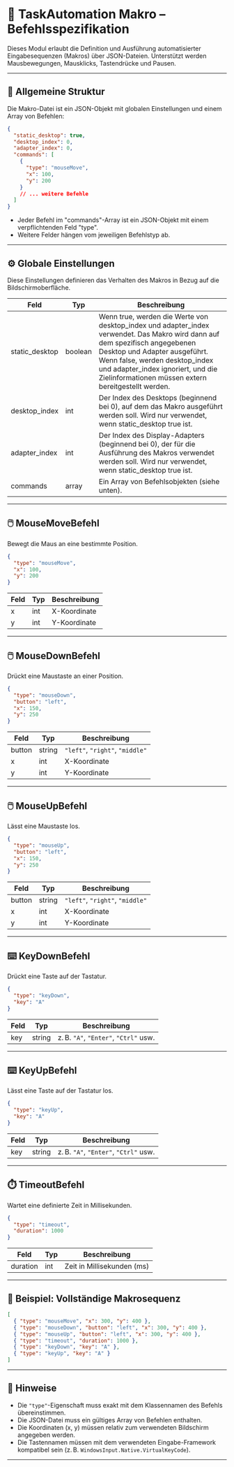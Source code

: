 ﻿# 🧰 TaskAutomation Makro – Befehlsspezifikation

Dieses Modul erlaubt die Definition und Ausführung automatisierter Eingabesequenzen (Makros) über JSON-Dateien. Unterstützt werden Mausbewegungen, Mausklicks, Tastendrücke und Pausen.

---

## 📐 Allgemeine Struktur

Die Makro-Datei ist ein JSON-Objekt mit globalen Einstellungen und einem Array von Befehlen:

```json
{
  "static_desktop": true,
  "desktop_index": 0,
  "adapter_index": 0,
  "commands": [
    {
      "type": "mouseMove",
      "x": 100,
      "y": 200
    }
    // ... weitere Befehle
  ]
}
```
- Jeder Befehl im "commands"-Array ist ein JSON-Objekt mit einem verpflichtenden Feld "type".
- Weitere Felder hängen vom jeweiligen Befehlstyp ab.
---

## ⚙️ Globale Einstellungen

Diese Einstellungen definieren das Verhalten des Makros in Bezug auf die Bildschirmoberfläche.

| Feld | Typ  | Beschreibung      |
|------|------|-------------------|
| static_desktop       | boolean    | Wenn true, werden die Werte von desktop_index und adapter_index verwendet. Das Makro wird dann auf dem spezifisch angegebenen Desktop und Adapter ausgeführt. Wenn false, werden desktop_index und adapter_index ignoriert, und die Zielinformationen müssen extern bereitgestellt werden.      |
| desktop_index        | int        | Der Index des Desktops (beginnend bei 0), auf dem das Makro ausgeführt werden soll. Wird nur verwendet, wenn static_desktop true ist.      |
| adapter_index        | int        | Der Index des Display-Adapters (beginnend bei 0), der für die Ausführung des Makros verwendet werden soll. Wird nur verwendet, wenn static_desktop true ist.|
| commands             | array      | Ein Array von Befehlsobjekten (siehe unten).|

---

## 🖱️ MouseMoveBefehl

Bewegt die Maus an eine bestimmte Position.

```json
{
  "type": "mouseMove",
  "x": 100,
  "y": 200
}
```

| Feld | Typ  | Beschreibung      |
|------|------|-------------------|
| x    | int  | X-Koordinate      |
| y    | int  | Y-Koordinate      |

---

## 🖱️ MouseDownBefehl

Drückt eine Maustaste an einer Position.

```json
{
  "type": "mouseDown",
  "button": "left",
  "x": 150,
  "y": 250
}
```

| Feld   | Typ    | Beschreibung                    |
|--------|--------|---------------------------------|
| button | string | `"left"`, `"right"`, `"middle"` |
| x      | int    | X-Koordinate                    |
| y      | int    | Y-Koordinate                    |

---

## 🖱️ MouseUpBefehl

Lässt eine Maustaste los.

```json
{
  "type": "mouseUp",
  "button": "left",
  "x": 150,
  "y": 250
}
```

| Feld   | Typ    | Beschreibung                    |
|--------|--------|---------------------------------|
| button | string | `"left"`, `"right"`, `"middle"` |
| x      | int    | X-Koordinate                    |
| y      | int    | Y-Koordinate                    |

---

## ⌨️ KeyDownBefehl

Drückt eine Taste auf der Tastatur.

```json
{
  "type": "keyDown",
  "key": "A"
}
```

| Feld | Typ    | Beschreibung                          |
|------|--------|---------------------------------------|
| key  | string | z. B. `"A"`, `"Enter"`, `"Ctrl"` usw. |

---

## ⌨️ KeyUpBefehl

Lässt eine Taste auf der Tastatur los.

```json
{
  "type": "keyUp",
  "key": "A"
}
```

| Feld | Typ    | Beschreibung                          |
|------|--------|---------------------------------------|
| key  | string | z. B. `"A"`, `"Enter"`, `"Ctrl"` usw. |

---

## ⏱️ TimeoutBefehl

Wartet eine definierte Zeit in Millisekunden.

```json
{
  "type": "timeout",
  "duration": 1000
}
```

| Feld     | Typ  | Beschreibung                 |
|----------|------|------------------------------|
| duration | int  | Zeit in Millisekunden (ms)   |

---

## 🧪 Beispiel: Vollständige Makrosequenz

```json
[
  { "type": "mouseMove", "x": 300, "y": 400 },
  { "type": "mouseDown", "button": "left", "x": 300, "y": 400 },
  { "type": "mouseUp", "button": "left", "x": 300, "y": 400 },
  { "type": "timeout", "duration": 1000 },
  { "type": "keyDown", "key": "A" },
  { "type": "keyUp", "key": "A" }
]
```

---

## 📝 Hinweise

- Die `"type"`-Eigenschaft muss exakt mit dem Klassennamen des Befehls übereinstimmen.
- Die JSON-Datei muss ein gültiges Array von Befehlen enthalten.
- Die Koordinaten (x, y) müssen relativ zum verwendeten Bildschirm angegeben werden.
- Die Tastennamen müssen mit dem verwendeten Eingabe-Framework kompatibel sein (z. B. `WindowsInput.Native.VirtualKeyCode`).

---